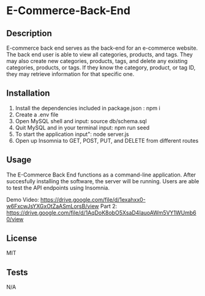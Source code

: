 # E-Commerce-Back-End

## Description
E-commerce back end serves as the back-end for an e-commerce website.
The back end user is able to view all categories, products, and tags.
They may also create new categories, products, tags, and delete any existing categories, products, or tags. 
If they know the category, product, or tag ID, they may retrieve information for that specific one.

## Installation

1. Install the dependencies included in package.json : npm i
2. Create a .env file 
3. Open MySQL shell and input: source db/schema.sql
4. Quit MySQL and in your terminal input: npm run seed
5. To start the application input": node server.js
6. Open up Insomnia to GET, POST, PUT, and DELETE from different routes 

## Usage
The E-Commerce Back End functions as a command-line application. 
After succesfully installing the software, the server will be running. Users are able to test the API endpoints using Insomnia. 

Demo Video: https://drive.google.com/file/d/1exahxx0-w6FxcwJsYXGxOtZaASmLorsB/view
Part 2: https://drive.google.com/file/d/1AqDoK8obO5XsaD4IauoAWm5VY1WUmb60/view

## License

MIT 

## Tests 

N/A 
